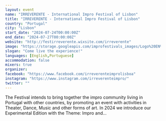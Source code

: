 ```yaml
---
layout: event
name: "IRREVERENTE - International Impro Festival of Lisbon"
title: "IRREVERENTE - International Impro Festival of Lisbon"
country: "Portugal"
city: "Lisbon"
start_date: "2024-07-24T00:00:00Z"
end_date: "2024-07-27T00:00:00Z"
website: "http://festirreverente.wixsite.com/irreverente"
image: "https://storage.googleapis.com/improfestivals_images/Logo%20EN%20fundo%20Branco%20-%20Luana%20Proen%C3%A7a.png"
slogan: "Come live the experience!"
languages: [English,Portuguese]
accommodation: false
mixers: true
organizer: 
facebook: "https://www.facebook.com/irreverenteimprolisboa"
instagram: "https://www.instagram.com/irreverenteimpro/"
twitter: ""
---
```


The Festival intends to bring together the impro community living in Portugal with other countries, by promoting an event with activities in Theater, Dance, Music and other forms of art. In 2024 we introduce our Experimental Edition with the Theme: Impro and...

